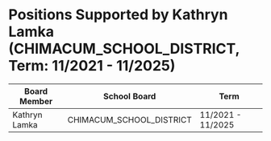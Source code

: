 # Positions Supported by Kathryn Lamka (CHIMACUM_SCHOOL_DISTRICT, Term: 11/2021 - 11/2025)

| Board Member | School Board | Term |
|--------------|--------------|------|
| Kathryn Lamka | CHIMACUM_SCHOOL_DISTRICT | 11/2021 - 11/2025 |

